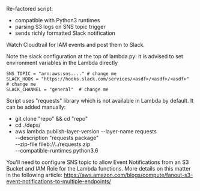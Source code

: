 Re-factored script: 

- compatible with Python3 runtimes
- parsing S3 logs on SNS topic trigger
- sends richly formatted Slack notification 

Watch Cloudtrail for IAM events and post them to Slack.

Note the slack configuration at the top of lambda.py: it is advised to set environment variables in the Lambda directly
```
SNS_TOPIC = "arn:aws:sns...." # change me
SLACK_HOOK = "https://hooks.slack.com/services/<asdf>/<asdf>/<asdf>"  # change me
SLACK_CHANNEL = "general"  # change me
```
Script uses "requests" library which is not available in Lambda by default. 
It can be added manually: 
- git clone "repo" && cd "repo"
- cd ./deps/
- aws lambda publish-layer-version --layer-name requests \
      --description "requests package" \
      --zip-file fileb://../requests.zip \
      --compatible-runtimes python3.6


You'll need to configure SNS topic to allow Event Notifications from an S3 Bucket and IAM Role for the Lambda functions. More details on this matter in the following article:
https://aws.amazon.com/blogs/compute/fanout-s3-event-notifications-to-multiple-endpoints/ 